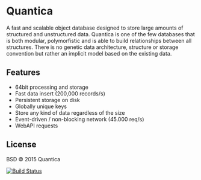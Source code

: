 # Quantica
A fast and scalable object database designed to store large amounts of structured and unstructured data.
Quantica is one of the few databases that is both modular, polymorfistic and is able to build relationships between all structures.
There is no genetic data architecture, structure or storage convention but rather an implicit model based on the existing data.

## Features
- 64bit processing and storage
- Fast data insert (200,000 records/s)
- Persistent storage on disk
- Globally unique keys
- Store any kind of data regardless of the size
- Event-driven / non-blocking network (45.000 req/s)
- WebAPI requests

## License

BSD &copy; 2015 Quantica

[![Build Status](https://travis-ci.org/yorickdewid/Quantica.svg?branch=master)](https://travis-ci.org/yorickdewid/Quantica)
